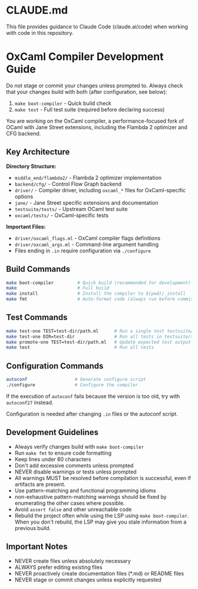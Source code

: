 # CLAUDE.md

This file provides guidance to Claude Code (claude.ai/code) when working with code in this repository.

# OxCaml Compiler Development Guide

Do not stage or commit your changes unless prompted to.
Always check that your changes build with both (after configuration, see below):
1. `make boot-compiler` - Quick build check
2. `make test` - Full test suite (required before declaring success)

You are working on the OxCaml compiler, a performance-focused fork of OCaml with Jane Street extensions, including the Flambda 2 optimizer and CFG backend.

## Key Architecture

**Directory Structure:**
- `middle_end/flambda2/` - Flambda 2 optimizer implementation
- `backend/cfg/` - Control Flow Graph backend
- `driver/` - Compiler driver, including `oxcaml_*` files for OxCaml-specific options
- `jane/` - Jane Street specific extensions and documentation
- `testsuite/tests/` - Upstream OCaml test suite
- `oxcaml/tests/` - OxCaml-specific tests

**Important Files:**
- `driver/oxcaml_flags.ml` - OxCaml compiler flags definitions
- `driver/oxcaml_args.ml` - Command-line argument handling
- Files ending in `.in` require configuration via `./configure`

## Build Commands
```bash
make boot-compiler         # Quick build (recommended for development)
make                       # Full build
make install               # Install the compiler to $(pwd)/_install
make fmt                   # Auto-format code (always run before committing)
```

## Test Commands
```bash
make test-one TEST=test-dir/path.ml      # Run a single test testsuite/tests/test-dir/path.ml
make test-one DIR=test-dir               # Run all tests in testsuite/tests/test-dir
make promote-one TEST=test-dir/path.ml   # Update expected test output
make test                                # Run all tests
```

## Configuration Commands
```bash
autoconf                  # Generate configure script
./configure               # Configure the compiler
```

If the execution of `autoconf` fails because the version is too old, try with `autoconf27` instead.

Configuration is needed after changing `.in` files or the autoconf script.

## Development Guidelines
- Always verify changes build with `make boot-compiler`
- Run `make fmt` to ensure code formatting
- Keep lines under 80 characters
- Don't add excessive comments unless prompted
- NEVER disable warnings or tests unless prompted
- All warnings MUST be resolved before compilation is successful, even if artifacts are present.
- Use pattern-matching and functional programming idioms
- non-exhaustive pattern-matching warnings should be fixed by enumerating the other cases where possible.
- Avoid `assert false` and other unreachable code
- Rebuild the project often while using the LSP using `make boot-compiler`. When
  you don't rebuild, the LSP may give you stale information from a previous
  build.

## Important Notes

- NEVER create files unless absolutely necessary
- ALWAYS prefer editing existing files
- NEVER proactively create documentation files (*.md) or README files
- NEVER stage or commit changes unless explicitly requested
